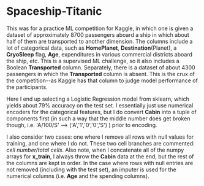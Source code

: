 # Spaceship-Titanic

This was for a practice ML competition for Kaggle, in which one is given a dataset of approximately 8700 passengers aboard a ship in which about half of them are transported to another dimension.  The columns include a lot of categorical data, such as **HomePlanet**, **Destination**(Planet), a **CryoSleep** flag, **Age**, expenditures in various commercial districts aboard the ship, etc.  This is a supervised ML challenge, so it also includes a Boolean **Transported** column.  Separately, there is a dataset of about 4300 passengers in which the **Transported** column is absent.  This is the crux of the competition--as Kaggle has that column to judge model performance of the participants.

Here I end up selecting a Logistic Regression model from sklearn, which yields about 79% accuracy on the test set.  I essentially just use numerical encoders for the categorical features, but I do convert **Cabin** into a tuple of components first (in such a way that the middle number does get broken though, i.e. 'A/100/S' --> ('A','1','0','0','S') ) prior to encoding.

I also consider two cases: one where I remove all rows with null values for training, and one where I do not.  These two cell branches are commented: *cell number/total cells*.  Also note, when I concatenate all of the numpy arrays for **x_train**, I always throw the **Cabin** data at the end, but the rest of the columns are kept in order.  In the case where rows with null entries are not removed (including with the test set), an imputer is used for the numerical columns (i.e. **Age** and the spending columns).

